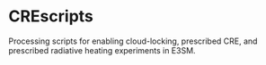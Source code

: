 # CREscripts
Processing scripts for enabling cloud-locking, prescribed CRE, and prescribed radiative heating experiments in E3SM.
